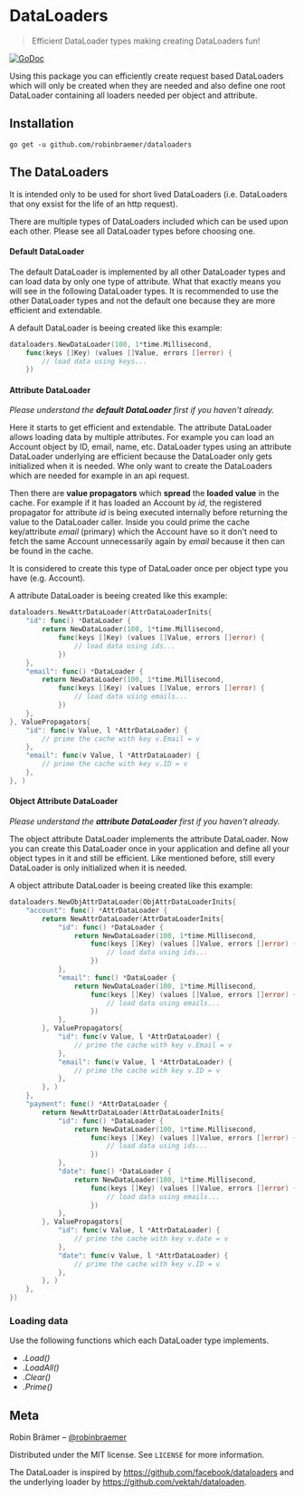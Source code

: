 # DataLoaders
> Efficient DataLoader types making creating DataLoaders fun!

[![GoDoc][godoc-img]][godoc]
<!-- [![Sourcegraph][sourcegraph-img]][sourcegraph] -->


Using this package you can efficiently create
request based DataLoaders which will only be created when they are needed
and also define one root DataLoader containing all loaders needed per object and attribute.

## Installation
`go get -u github.com/robinbraemer/dataloaders`

## The DataLoaders
It is intended only to be used for short lived DataLoaders
(i.e. DataLoaders that ony exsist for the life of an http request).

There are multiple types of DataLoaders included which can be used upon each other.
Please see all DataLoader types before choosing one.

#### Default DataLoader
The default DataLoader is implemented by all other DataLoader types
and can load data by only one type of attribute.
What that exactly means you will see in the following DataLoader types.
It is recommended to use the other DataLoader types and not the default one
because they are more efficient and extendable.

A default DataLoader is beeing created like this example:
```go
dataloaders.NewDataLoader(100, 1*time.Millisecond,
    func(keys []Key) (values []Value, errors []error) {
        // load data using keys...
    }) 
```

#### Attribute DataLoader
*Please understand the **default DataLoader** first if you haven't already.*

Here it starts to get efficient and extendable.
The attribute DataLoader allows loading data by multiple attributes.
For example you can load an Account object by ID, email, name, etc.
DataLoader types using an attribute DataLoader underlying are efficient
because the DataLoader only gets initialized when it is needed.
Whe only want to create the DataLoaders which are needed for example
in an api request.

Then there are **value propagators** which **spread** the **loaded value** in the cache.
For example if it has loaded an Account by *id*, the registered propagator for attribute *id*
is being executed internally before returning the value to the DataLoader caller.
Inside you could prime the cache key/attribute *email* (primary) which the Account have so it don't
need to fetch the same Account unnecessarily again by *email* because it then can be found in the cache.

It is considered to create this type of DataLoader once per object type you have (e.g. Account).

A attribute DataLoader is beeing created like this example:
```go
dataloaders.NewAttrDataLoader(AttrDataLoaderInits{
    "id": func() *DataLoader {
        return NewDataLoader(100, 1*time.Millisecond,
            func(keys []Key) (values []Value, errors []error) {
                // load data using ids...
            })
    },
    "email": func() *DataLoader {
        return NewDataLoader(100, 1*time.Millisecond,
            func(keys []Key) (values []Value, errors []error) {
                // load data using emails...
            })
    },
}, ValuePropagators{
    "id": func(v Value, l *AttrDataLoader) {
        // prime the cache with key v.Email = v
    },
    "email": func(v Value, l *AttrDataLoader) {
        // prime the cache with key v.ID = v
    },
}, )
```

#### Object Attribute DataLoader
*Please understand the **attribute DataLoader** first if you haven't already.*

The object attribute DataLoader implements the attribute DataLoader.
Now you can create this DataLoader once in your application and
define all your object types in it and still be efficient.
Like mentioned before, still every DataLoader is only initialized when it is needed.

A object attribute DataLoader is beeing created like this example:
```go
dataloaders.NewObjAttrDataLoader(ObjAttrDataLoaderInits{
    "account": func() *AttrDataLoader {
        return NewAttrDataLoader(AttrDataLoaderInits{
            "id": func() *DataLoader {
                return NewDataLoader(100, 1*time.Millisecond,
                    func(keys []Key) (values []Value, errors []error) {
                        // load data using ids...
                    })
            },
            "email": func() *DataLoader {
                return NewDataLoader(100, 1*time.Millisecond,
                    func(keys []Key) (values []Value, errors []error) {
                        // load data using emails...
                    })
            },
        }, ValuePropagators{
            "id": func(v Value, l *AttrDataLoader) {
                // prime the cache with key v.Email = v
            },
            "email": func(v Value, l *AttrDataLoader) {
                // prime the cache with key v.ID = v
            },
        }, )
    },
    "payment": func() *AttrDataLoader {
        return NewAttrDataLoader(AttrDataLoaderInits{
            "id": func() *DataLoader {
                return NewDataLoader(100, 1*time.Millisecond,
                    func(keys []Key) (values []Value, errors []error) {
                        // load data using ids...
                    })
            },
            "date": func() *DataLoader {
                return NewDataLoader(100, 1*time.Millisecond,
                    func(keys []Key) (values []Value, errors []error) {
                        // load data using emails...
                    })
            },
        }, ValuePropagators{
            "id": func(v Value, l *AttrDataLoader) {
                // prime the cache with key v.date = v
            },
            "date": func(v Value, l *AttrDataLoader) {
                // prime the cache with key v.ID = v
            },
        }, )
    },
})
```

### Loading data

Use the following functions which each DataLoader type implements.

* *.Load()*
* *.LoadAll()*
* *.Clear()*
* *.Prime()*

## Meta

Robin Brämer – [@robinbraemer](https://github.com/robinbraemer)

Distributed under the MIT license. See ``LICENSE`` for more information.

The DataLoader is inspired by https://github.com/facebook/dataloaders
and the underlying loader by https://github.com/vektah/dataloaden.

<!-- Markdown link & img dfn's -->
[sourcegraph]: https://sourcegraph.com/github.com/robinbraemer/dataloaders
[sourcegraph-img]: https://sourcegraph.com/github.com/robinbraemer/dataloaders/-/badge.svg

[godoc]: https://godoc.org/github.com/robinbraemer/dataloaders
[godoc-img]: https://godoc.org/github.com/robinbraemer/dataloaders?status.svg
